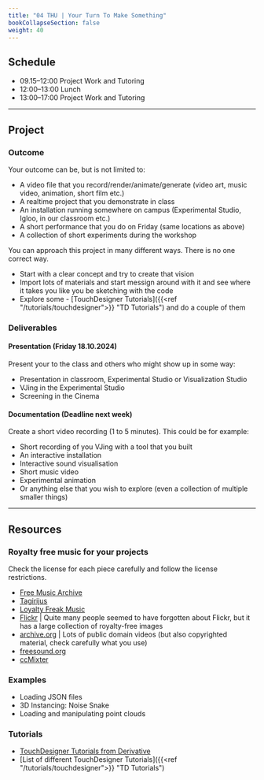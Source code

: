 ```yaml
---
title: "04 THU | Your Turn To Make Something"
bookCollapseSection: false
weight: 40
---
```


## Schedule

- 09.15–12:00 Project Work and Tutoring
- 12:00–13:00 Lunch
- 13:00–17:00 Project Work and Tutoring

---

## Project

### Outcome

Your outcome can be, but is not limited to:

- A video file that you record/render/animate/generate (video art, music video, animation, short film etc.)
- A realtime project that you demonstrate in class
- An installation running somewhere on campus (Experimental Studio, Igloo, in our classroom etc.)
- A short performance that you do on Friday (same locations as above)
- A collection of short experiments during the workshop

You can approach this project in many different ways. There is no one correct way.

- Start with a clear concept and try to create that vision
- Import lots of materials and start messign around with it and see where it takes you like you be sketching with the code
- Explore some - [TouchDesigner Tutorials]({{<ref "/tutorials/touchdesigner">}} "TD Tutorials") and do a couple of them

### Deliverables

#### Presentation (Friday 18.10.2024)

Present your to the class and others who might show up in some way:

- Presentation in classroom, Experimental Studio or Visualization Studio
- VJing in the Experimental Studio
- Screening in the Cinema

#### Documentation (Deadline next week)

Create a short video recording (1 to 5 minutes). This could be for example:

- Short recording of you VJing with a tool that you built
- An interactive installation
- Interactive sound visualisation
- Short music video
- Experimental animation
- Or anything else that you wish to explore (even a collection of multiple smaller things)

---

## Resources

### Royalty free music for your projects

Check the license for each piece carefully and follow the license restrictions.

- [Free Music Archive](https://freemusicarchive.org/)
- [Tagirijus](https://music.tagirijus.de/?cc=1)
- [Loyalty Freak Music](https://loyaltyfreakmusic.com/music/)
- [Flickr](https://www.flickr.com/) | Quite many people seemed to have forgotten about Flickr, but it has a large collection of royalty-free images
- [archive.org](https://archive.org/) | Lots of public domain videos (but also copyrighted material, check carefully what you use)
- [freesound.org](https://freesound.org/)
- [ccMixter](https://ccmixter.org/)

### Examples

- Loading JSON files
- 3D Instancing: Noise Snake
- Loading and manipulating point clouds

### Tutorials

- [TouchDesigner Tutorials from Derivative](https://learn.derivative.ca/)
- [List of different TouchDesigner Tutorials]({{<ref "/tutorials/touchdesigner">}} "TD Tutorials") 